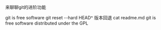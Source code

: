 来聊聊git的进阶功能

git is free software 
git reset --hard HEAD^ 版本回退
cat readme.md
git is free software distributed under the GPL
